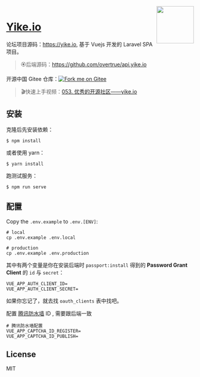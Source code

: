 
<img align="right" width="100" src="https://user-images.githubusercontent.com/1472352/48118952-d4f4db80-e2a8-11e8-8d0a-37b24c071b12.png"/>

<h1 align="left"><a href="https://yike.io">Yike.io</a></h1>

论坛项目源码：https://yike.io, 基于 Vuejs 开发的 Laravel SPA 项目。

> 🏵后端源码：https://github.com/overtrue/api.yike.io

开源中国 Gitee 仓库：[![Fork me on Gitee](https://gitee.com/overtrue/yike.io/widgets/widget_3.svg)](https://gitee.com/overtrue/yike.io)

> 🎬快速上手视频：[053. 优秀的开源社区——yike.io](https://laravel-china.org/courses/laravel-package/yikeio/2505)

## 安装

克隆后先安装依赖：

```shell
$ npm install
```

或者使用 yarn：

```shell
$ yarn install 
```

跑测试服务：

```shell
$ npm run serve
```

## 配置

Copy the `.env.example` to `.env.[ENV]`:


```shell
# local
cp .env.example .env.local

# production
cp .env.example .env.production
```

其中有两个变量是你在安装后端时 `passport:install` 得到的 **Password Grant Client** 的 `id` 与 `secret`：

```
VUE_APP_AUTH_CLIENT_ID=
VUE_APP_AUTH_CLIENT_SECRET=
```

如果你忘记了，就去找 `oauth_clients` 表中找吧。



配置 [腾讯防水墙](https://007.qq.com/) ID , 需要跟后端一致

```env
# 腾讯防水墙配置
VUE_APP_CAPTCHA_ID_REGISTER=
VUE_APP_CAPTCHA_ID_PUBLISH=
```



## License

MIT
